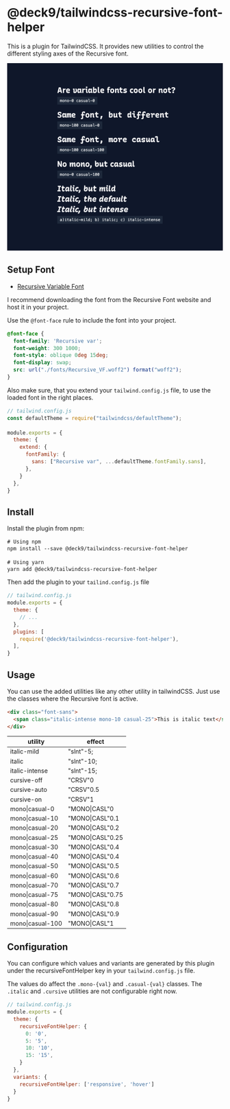 # @deck9/tailwindcss-recursive-font-helper

This is a plugin for TailwindCSS. It provides new utilities to control the different styling axes of the Recursive font.

![Example of usage of recursive font utility classes](/images/example.png)

## Setup Font

 - [Recursive Variable Font](https://github.com/arrowtype/recursive)

I recommend downloading the font from the Recursive Font website and host it in your project.

Use the `@font-face` rule to include the font into your project.

```css
@font-face {
  font-family: 'Recursive var';
  font-weight: 300 1000;
  font-style: oblique 0deg 15deg;
  font-display: swap;
  src: url("./fonts/Recursive_VF.woff2") format("woff2");
}
```

Also make sure, that you extend your `tailwind.config.js` file, to use the loaded font in the right places.

```js
// tailwind.config.js
const defaultTheme = require("tailwindcss/defaultTheme");

module.exports = {
  theme: {
    extend: {
      fontFamily: {
        sans: ["Recursive var", ...defaultTheme.fontFamily.sans],
      },
    }
  },
}
```

## Install

Install the plugin from npm:

```
# Using npm
npm install --save @deck9/tailwindcss-recursive-font-helper

# Using yarn
yarn add @deck9/tailwindcss-recursive-font-helper
```

Then add the plugin to your `tailind.config.js` file

```js
// tailwind.config.js
module.exports = {
  theme: {
    // ...
  },
  plugins: [
    require('@deck9/tailwindcss-recursive-font-helper'),
  ],
}
```

## Usage

You can use the added utilities like any other utility in tailwindCSS. Just use the classes where the Recursive font is active.

```html
<div class="font-sans">
  <span class="italic-intense mono-10 casual-25">This is italic text</span>
</div>
```

| utility          | effect           |
|------------------|------------------|
| italic-mild      | "slnt"-5;        |
| italic           | "slnt"-10;       |
| italic-intense   | "slnt"-15;       |
| cursive-off      | "CRSV"0          |
| cursive-auto     | "CRSV"0.5        |
| cursive-on       | "CRSV"1          |
| mono\|casual-0   | "MONO\|CASL"0    |
| mono\|casual-10  | "MONO\|CASL"0.1  |
| mono\|casual-20  | "MONO\|CASL"0.2  |
| mono\|casual-25  | "MONO\|CASL"0.25 |
| mono\|casual-30  | "MONO\|CASL"0.4  |
| mono\|casual-40  | "MONO\|CASL"0.4  |
| mono\|casual-50  | "MONO\|CASL"0.5  |
| mono\|casual-60  | "MONO\|CASL"0.6  |
| mono\|casual-70  | "MONO\|CASL"0.7  |
| mono\|casual-75  | "MONO\|CASL"0.75 |
| mono\|casual-80  | "MONO\|CASL"0.8  |
| mono\|casual-90  | "MONO\|CASL"0.9  |
| mono\|casual-100 | "MONO\|CASL"1    |

## Configuration

You can configure which values and variants are generated by this plugin under the recursiveFontHelper key in your `tailwind.config.js` file.

The values do affect the `.mono-{val}` and `.casual-{val}` classes. The `.italic` and `.cursive` utilities are not configurable right now.

```js
// tailwind.config.js
module.exports = {
  theme: {
    recursiveFontHelper: {
      0: '0',
      5: '5',
      10: '10',
      15: '15',
    }
  },
  variants: {
    recursiveFontHelper: ['responsive', 'hover']
  }
}
```


